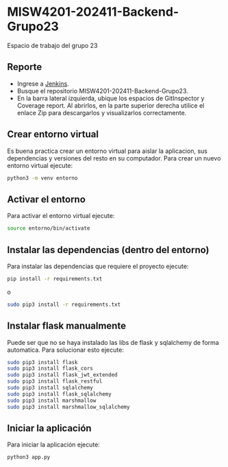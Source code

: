 # MISW4201-202411-Backend-Grupo23
Espacio de trabajo del grupo 23
 
## Reporte
* Ingrese a [Jenkins](http://157.253.238.75:8080/jenkins-misovirtual/).
* Busque el repositorio MISW4201-202411-Backend-Grupo23.
* En la barra lateral izquierda, ubique los espacios de GitInspector y Coverage report. Al abrirlos, en la parte superior derecha utilice el enlace Zip para descargarlos y visualizarlos correctamente.

## Crear entorno virtual
Es buena practica crear un entorno virtual para aislar la aplicacion, sus dependencias y versiones del resto en su computador.
Para crear un nuevo entorno virtual ejecute:

```bash
python3 -m venv entorno
```

## Activar el entorno
Para activar el entorno virtual ejecute:
```bash
source entorno/bin/activate
```

## Instalar las dependencias (dentro del entorno)
Para instalar las dependencias que requiere el proyecto ejecute:
```bash
pip install -r requirements.txt
```

o

```bash
sudo pip3 install -r requirements.txt
```

## Instalar flask manualmente
Puede ser que no se haya instalado las libs de flask y sqlalchemy de forma automatica. Para solucionar esto ejecute:

```bash
sudo pip3 install flask
sudo pip3 install flask_cors
sudo pip3 install flask_jwt_extended
sudo pip3 install flask_restful
sudo pip3 install sqlalchemy
sudo pip3 install flask_sqlalchemy
sudo pip3 install marshmallow
sudo pip3 install marshmallow_sqlalchemy
```

## Iniciar la aplicación
Para iniciar la aplicación ejecute:

```bash
python3 app.py
```
